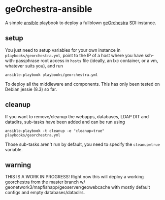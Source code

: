 # geOrchestra-ansible

A simple [ansible](http://docs.ansible.com) playbook to deploy a fullblown [geOrchestra](http://www.georchestra.org/) SDI instance.

## setup

You just need to setup variables for your own instance in ```playbooks/georchestra.yml```, point to the IP of a host where you have
ssh-with-passphrase root access in ```hosts``` file (ideally, an lxc container, or a vm, whatever suits you), and run

```
ansible-playbook playbooks/georchestra.yml

```
To deploy all the middleware and components. This has only been tested on Debian jessie (8.3) so far.

## cleanup

If you want to remove/cleanup the webapps, databases, LDAP DIT and datadirs, sub-tasks have been added and can be run using

```
ansible-playbook -t cleanup -e "cleanup=true" playbooks/georchestra.yml

```
Those sub-tasks aren't run by default, you need to specify the `cleanup=true` variable.

## warning

THIS IS A WORK IN PROGRESS! Right now this will deploy a working georchestra from the master branch w/ geonetwork3/mapfishapp/geoserver/geowebcache
with mostly default configs and empty databases/datadirs.
